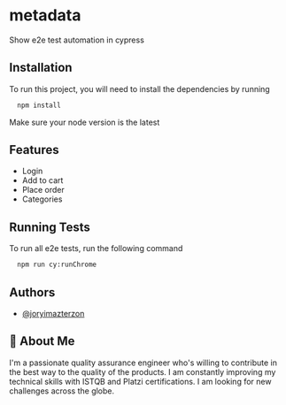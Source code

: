 # metadata
Show e2e test automation in cypress

## Installation

To run this project, you will need to install the dependencies by running

```bash
  npm install
```

Make sure your node version is the latest

## Features

- Login
- Add to cart
- Place order
- Categories

## Running Tests

To run all e2e tests, run the following command

```bash
  npm run cy:runChrome
```

## Authors

- [@joryimazterzon](https://github.com/joryimazterzon)

## 🚀 About Me

I'm a passionate quality assurance engineer who's willing to contribute in the best way to the quality of the products. I am constantly improving my technical skills with ISTQB and Platzi certifications.
I am looking for new challenges across the globe.
